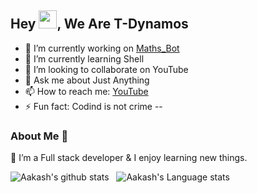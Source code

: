 ## Hey <img src="https://github.com/TheDudeThatCode/TheDudeThatCode/blob/master/Assets/Hi.gif" width="29px">, We Are T-Dynamos


- 🔭 I’m currently working on [Maths_Bot](github.com/T-Dynamos/Maths_Bot)
- 🌱 I’m currently learning Shell
- 👯 I’m looking to collaborate on YouTube
- 💬 Ask me about Just Anything
- 📫 How to reach me: [YouTube](https://youtube.com/channel/UCCGprYqpszbeAYMGbjlh-aA)
- ⚡ Fun fact: Codind is not crime
--


### About Me 🚀
🌱 I’m a Full stack developer & I enjoy learning new things. </br>

![Aakash's github stats](https://github-readme-stats.vercel.app/api?username=T-Dynamos&show_icons=true&hide_border=true)&nbsp;&nbsp;
![Aakash's Language stats](https://github-readme-stats-eight-theta.vercel.app/api/top-langs/?username=T-Dynamos&layout=compact&langs_count=8&hide_border=true)
<br />

